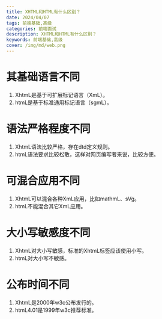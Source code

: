```yaml
---
title: XHTML和HTML有什么区别？
date: 2024/04/07
tags: 前端基础,高级
categories: 前端面试
description: XHTML和HTML有什么区别？
keywords: 前端基础,高级
cover: /img/md/web.png
---
```

# 其基础语言不同
1. XhtmL是基于可扩展标记语言（XmL）。
2. htmL是基于标准通用标记语言（sgmL）。

# 语法严格程度不同
1. XhtmL语法比较严格，存在dtd定义规则。
2. htmL语法要求比较松散，这样对网页编写者来说，比较方便。

# 可混合应用不同
1. XhtmL可以混合各种XmL应用，比如mathmL、sVg。
2. htmL不能混合其它XmL应用。

# 大小写敏感度不同
1. XhtmL对大小写敏感，标准的XhtmL标签应该使用小写。
2. htmL对大小写不敏感。

# 公布时间不同
1. XhtmL是2000年w3c公布发行的。
2. htmL4.01是1999年w3c推荐标准。